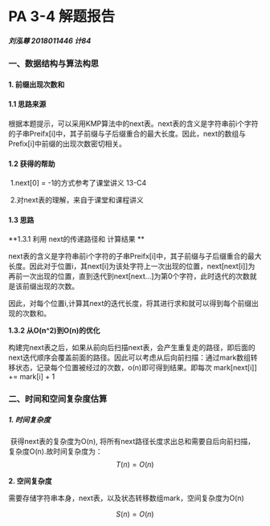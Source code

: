 # **PA 3-4 解题报告**

##### 刘泓尊   2018011446   计84

### 一、数据结构与算法构思

#### 1. 前缀出现次数和

#### **1.1 思路来源**

​		根据本题提示，可以采用KMP算法中的next表。next表的含义是字符串前i个字符的子串Preifx[i]中，其子前缀与子后缀重合的最大长度。因此，next的数组与Prefix[i]中前缀的出现次数密切相关。

#### **1.2 获得的帮助**

​	1.next[0] = -1的方式参考了课堂讲义 13-C4

​	2.对next表的理解，来自于课堂和课程讲义

#### **1.3 思路**

**1.3.1 利用 next的传递路径和 计算结果 **

​		next表的含义是字符串前i个字符的子串Preifx[i]中，其子前缀与子后缀重合的最大长度。因此对于位置i，其next[i]为该处字符上一次出现的位置，next[next[i]]为再前一次出现的位置，直到迭代到next[next...]为第0个字符，此时迭代的次数就是该前缀出现的次数。

​		因此，对每个位置i,计算其next的迭代长度，将其进行求和就可以得到每个前缀出现的次数和。

**1.3.2 从O(n^2)到O(n)的优化**

​		构建完next表之后，如果从前向后扫描next表，会产生重复走的路径，即后面的next迭代顺序会覆盖前面的路径。因此可以考虑从后向前扫描：通过mark数组转移状态，记录每个位置被经过的次数，o(n)即可得到结果。即每次 mark[next[i]] += mark[i] + 1

### 二、时间和空间复杂度估算

##### **1. 时间复杂度**

​		获得next表的复杂度为O(n), 将所有next路径长度求出总和需要自后向前扫描，复杂度O(n).故时间复杂度为：
$$
T(n) = O(n)
$$

**2. 空间复杂度**

​			需要存储字符串本身，next表，以及状态转移数组mark，空间复杂度为O(n)

$$
S(n) = O(n)
$$

